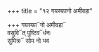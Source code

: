 +++
title = "१२ गयस्फानो अमीवहा"

+++
गयस्फा᳓नो अमीवहा᳓  
वसुवि᳓त् पुष्टिव᳓र्धनः  
सुमित्रः᳓ सोम नो भव